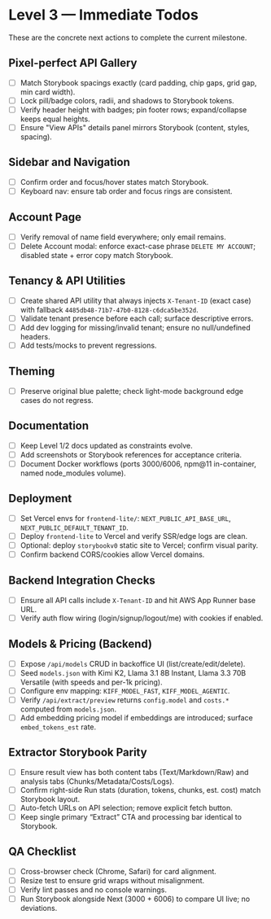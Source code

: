 # Level 3 — Immediate Todos

These are the concrete next actions to complete the current milestone.

## Pixel-perfect API Gallery
- [ ] Match Storybook spacings exactly (card padding, chip gaps, grid gap, min card width).
- [ ] Lock pill/badge colors, radii, and shadows to Storybook tokens.
- [ ] Verify header height with badges; pin footer rows; expand/collapse keeps equal heights.
- [ ] Ensure "View APIs" details panel mirrors Storybook (content, styles, spacing).

## Sidebar and Navigation
- [ ] Confirm order and focus/hover states match Storybook.
- [ ] Keyboard nav: ensure tab order and focus rings are consistent.

## Account Page
- [ ] Verify removal of name field everywhere; only email remains.
- [ ] Delete Account modal: enforce exact-case phrase `DELETE MY ACCOUNT`; disabled state + error copy match Storybook.

## Tenancy & API Utilities
- [ ] Create shared API utility that always injects `X-Tenant-ID` (exact case) with fallback `4485db48-71b7-47b0-8128-c6dca5be352d`.
- [ ] Validate tenant presence before each call; surface descriptive errors.
- [ ] Add dev logging for missing/invalid tenant; ensure no null/undefined headers.
- [ ] Add tests/mocks to prevent regressions.

## Theming
- [ ] Preserve original blue palette; check light-mode background edge cases do not regress.

## Documentation
- [ ] Keep Level 1/2 docs updated as constraints evolve.
- [ ] Add screenshots or Storybook references for acceptance criteria.
- [ ] Document Docker workflows (ports 3000/6006, npm@11 in-container, named node_modules volume).

## Deployment
- [ ] Set Vercel envs for `frontend-lite/`: `NEXT_PUBLIC_API_BASE_URL`, `NEXT_PUBLIC_DEFAULT_TENANT_ID`.
- [ ] Deploy `frontend-lite` to Vercel and verify SSR/edge logs are clean.
- [ ] Optional: deploy `storybookv0` static site to Vercel; confirm visual parity.
- [ ] Confirm backend CORS/cookies allow Vercel domains.

## Backend Integration Checks
- [ ] Ensure all API calls include `X-Tenant-ID` and hit AWS App Runner base URL.
- [ ] Verify auth flow wiring (login/signup/logout/me) with cookies if enabled.

## Models & Pricing (Backend)
- [ ] Expose `/api/models` CRUD in backoffice UI (list/create/edit/delete).
- [ ] Seed `models.json` with Kimi K2, Llama 3.1 8B Instant, Llama 3.3 70B Versatile (with speeds and per-1k pricing).
- [ ] Configure env mapping: `KIFF_MODEL_FAST`, `KIFF_MODEL_AGENTIC`.
- [ ] Verify `/api/extract/preview` returns `config.model` and `costs.*` computed from `models.json`.
- [ ] Add embedding pricing model if embeddings are introduced; surface `embed_tokens_est` rate.

## Extractor Storybook Parity
- [ ] Ensure result view has both content tabs (Text/Markdown/Raw) and analysis tabs (Chunks/Metadata/Costs/Logs).
- [ ] Confirm right-side Run stats (duration, tokens, chunks, est. cost) match Storybook layout.
- [ ] Auto-fetch URLs on API selection; remove explicit fetch button.
- [ ] Keep single primary “Extract” CTA and processing bar identical to Storybook.

## QA Checklist
- [ ] Cross-browser check (Chrome, Safari) for card alignment.
- [ ] Resize test to ensure grid wraps without misalignment.
- [ ] Verify lint passes and no console warnings.
- [ ] Run Storybook alongside Next (3000 + 6006) to compare UI live; no deviations.
